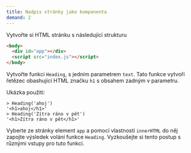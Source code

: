 ```yaml
---
title: Nadpis stránky jako komponenta
demand: 2
---
```


Vytvořte si HTML stránku s následující strukturu

```html
<body>
  <div id="app"></div>
  <script src="index.js"></script>
</body>
```

Vytvořte funkci `Heading`, s jedním parametrem `text`. Tato funkce vytvoří řetězec obashující HTML značku `h1` s obsahem zadným v parametru.

Ukázka použití:

```jscon
> Heading('ahoj')
'<h1>ahoj</h1>'
> Heading('Zítra ráno v pět')
'<h1>Zítra ráno v pět</h1>'
```

Vyberte ze stránky element `app` a pomocí vlastnosti `innerHTML` do něj zapojte výsledek volání funkce `Heading`. Vyzkoušejte si tento postup s různými vstupy pro tuto funkci.
